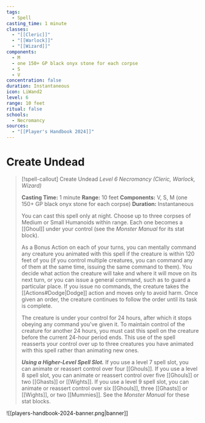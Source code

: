 ```yaml
---
tags:
  - Spell
casting_time: 1 minute
classes:
  - "[[Cleric]]"
  - "[[Warlock]]"
  - "[[Wizard]]"
components:
  - M
  - one 150+ GP black onyx stone for each corpse
  - S
  - V
concentration: false
duration: Instantaneous
icon: LiWand2
level: 6
range: 10 feet
ritual: false
schools:
  - Necromancy
sources:
  - "[[Player's Handbook 2024]]"
---
```


# Create Undead

>[!spell-callout] Create Undead
>_Level 6 Necromancy (Cleric, Warlock, Wizard)_
>
>**Casting Time:** 1 minute
>**Range:** 10 feet
>**Components:** V, S, M (one 150+ GP black onyx stone for each corpse)
>**Duration:** Instantaneous
>
>You can cast this spell only at night. Choose up to three corpses of Medium or Small Humanoids within range. Each one becomes a [[Ghoul]] under your control (see the _Monster Manual_ for its stat block).
>
>As a Bonus Action on each of your turns, you can mentally command any creature you animated with this spell if the creature is within 120 feet of you (if you control multiple creatures, you can command any of them at the same time, issuing the same command to them). You decide what action the creature will take and where it will move on its next turn, or you can issue a general command, such as to guard a particular place. If you issue no commands, the creature takes the [[Actions#Dodge\|Dodge]] action and moves only to avoid harm. Once given an order, the creature continues to follow the order until its task is complete.
>
>The creature is under your control for 24 hours, after which it stops obeying any command you've given it. To maintain control of the creature for another 24 hours, you must cast this spell on the creature before the current 24-hour period ends. This use of the spell reasserts your control over up to three creatures you have animated with this spell rather than animating new ones.
>
>**_Using a Higher-Level Spell Slot._** If you use a level 7 spell slot, you can animate or reassert control over four [[Ghouls]]. If you use a level 8 spell slot, you can animate or reassert control over five [[Ghouls]] or two [[Ghasts]] or [[Wights]]. If you use a level 9 spell slot, you can animate or reassert control over six [[Ghouls]], three [[Ghasts]] or [[Wights]], or two [[Mummies]]. See the _Monster Manual_ for these stat blocks.


![[players-handbook-2024-banner.png|banner]]
